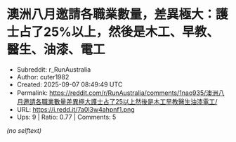 # 澳洲八月邀請各職業數量，差異極大：護士占了25%以上，然後是木工、早教、醫生、油漆、電工

- Subreddit: r_RunAustralia
- Author: cuter1982
- Created: 2025-09-07 08:49:49 UTC
- Permalink: https://reddit.com/r/RunAustralia/comments/1nao935/澳洲八月邀請各職業數量差異極大護士占了25以上然後是木工早教醫生油漆電工/
- URL: https://i.redd.it/7a0l3w4ahpnf1.png
- Ups: 9 | Ratio: 0.77 | Comments: 5

_(no selftext)_
